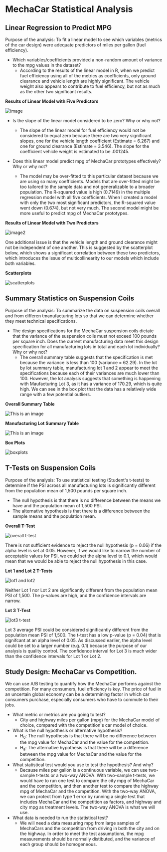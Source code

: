 # MechaCar Statistical Analysis

## Linear Regression to Predict MPG

Purpose of the analysis: To fit a linear model to see which variables (metrics of the car design) were adequate predictors of miles per gallon (fuel efficiency). 

- Which variables/coefficients provided a non-random amount of variance to the mpg values in the dataset?
  - According to the results of the linear model in R, when we predict fuel efficiency using all of the metrics as coefficients, only ground clearance and vehicle length are highly significant. The vehicle weight also appears to contribute to fuel efficiency, but not as much as the other two significant results. 

**Results of Linear Model with Five Predictors**

![image](https://github.com/saramcel/MechaCar_Statistical_Analysis/blob/a7cfe8de3aa9bd25b3f2eca026c5af5a9cbf26ac/Resources/LinearModelResults.png)

- Is the slope of the linear model considered to be zero? Why or why not?
  - The slope of the linear model for fuel efficiency would not be considered to equal zero because there are two very significant slopes, one for the vehicle length coefficient (Estimate = 6.267) and one for ground clearance (Estimate = 3.546). The slope for the coefficient vehicle weight is estimated to be .001245. 

- Does this linear model predict mpg of MechaCar prototypes effectively? Why or why not?
  - The model may be over-fitted to this particular dataset because we are using so many coefficients. Models that are over-fitted might be too tailored to the sample data and not generalizable to a broader population. The R-squared value is high (0.7149) in the multiple regression model with all five coefficients. When I created a model with only the two most significant predictors, the R-squared value went down (0.674), but not very much. The second model might be more useful to predict mpg of MechaCar prototypes. 

**Results of Linear Model with Two Predictors**

![image2](https://github.com/saramcel/MechaCar_Statistical_Analysis/blob/a7cfe8de3aa9bd25b3f2eca026c5af5a9cbf26ac/Resources/LinearModelResults2.png)

One additional issue is that the vehicle length and ground clearance might not be independent of one another. This is suggested by the scatterplot below, which shows a significant correlation between these two predictors, which introduces the issue of multicollinearity to our models which include both variables. 

**Scatterplots**

![scatterplots](https://github.com/saramcel/MechaCar_Statistical_Analysis/blob/eba51fd79f25c7af9a7df1f1d9d1e4f7be66ffd0/Resources/ggallyscatterplot.png)

## Summary Statistics on Suspension Coils

Purpose of the analysis: To summarize the data on suspension coils overall and from differen tmanufacturing lots so that we can determine whether they meet technical specifications.

- The design specifications for the MechaCar suspension coils dictate that the variance of the suspension coils must not exceed 100 pounds per square inch. Does the current manufacturing data meet this design specification for all manufacturing lots in total and each lot individually? Why or why not?
  - The overall summary table suggests that the specification is met because the variance is less than 100 (variance = 62.29). In the lot by lot summary table, manufacturing lot 1 and 2 appear to meet the specifications because each of their variances are much lower than 100. However, the lot analysis suggests that something is happening with Maufacturing Lot 3, as it has a variance of 170.29, which is quite high. We can see in the box plot that the data has a relatively wide range with a few potential outliers. 
  
**Overall Summary Table**

![This is an image](https://github.com/saramcel/MechaCar_Statistical_Analysis/blob/fa8efe55a2343b4d5fd3b528238d899d42007acb/Resources/OverallTable.png)

**Manufacturing Lot Summary Table**

![This is an image](https://github.com/saramcel/MechaCar_Statistical_Analysis/blob/fa8efe55a2343b4d5fd3b528238d899d42007acb/Resources/LotsTable.png)

**Box Plots**

![boxplots](https://github.com/saramcel/MechaCar_Statistical_Analysis/blob/eba51fd79f25c7af9a7df1f1d9d1e4f7be66ffd0/Resources/boxplots.png)

## T-Tests on Suspension Coils

Purpose of the analysis: To use statistical testing (Student's t-tests) to determine if the PSI across all manufacturing lots is significantly different from the population mean of 1,500 pounds per square inch. 

- The null hypothesis is that there is no difference between the means we have and the population mean of 1,500 PSI. 
- The alternative hypothesis is that there is a difference between the sample means and the population mean.

**Overall T-Test**

![overall t-test](https://github.com/saramcel/MechaCar_Statistical_Analysis/blob/eba51fd79f25c7af9a7df1f1d9d1e4f7be66ffd0/Resources/overallttest.png)

There is not sufficient evidence to reject the null hypothesis (p = 0.06) if the alpha level is set at 0.05. However, if we would like to narrow the number of acceptable values for PSI, we could set the alpha level to 0.1, which would mean that we would be able to reject the null hypothesis in this case. 

**Lot 1 and Lot 2 T-Tests**

![lot1 and lot2](https://github.com/saramcel/MechaCar_Statistical_Analysis/blob/eba51fd79f25c7af9a7df1f1d9d1e4f7be66ffd0/Resources/lot1lot2ttest.png)

Neither Lot 1 nor Lot 2 are significantly different from the population mean PSI of 1,500. The p-values are high, and the confidence intervals are narrow. 

**Lot 3 T-Test**

![lot3 t-test](https://github.com/saramcel/MechaCar_Statistical_Analysis/blob/eba51fd79f25c7af9a7df1f1d9d1e4f7be66ffd0/Resources/lot3ttest.png)

Lot 3 average PSI could be considered significantly different from the population mean PSI of 1,500. The t-test has a low p-value (p = 0.04) that is signifcant at an alpha level of 0.05. As discussed earlier, the alpha level could be set to a larger number (e.g. 0.1) because the purpose of our analysis is quality control. The confidence interval for Lot 3 is much wider than the confidence intervals for Lot 1 or Lot 2. 

## Study Design: MechaCar vs Competition.

We can use A/B testing to quantify how the MechaCar performs against the competition. For many consumers, fuel efficiency is key. The price of fuel in an uncertain global economy can be a determining factor in which car consumers purchase, especially consumers who have to commute to their jobs. 

- What metric or metrics are you going to test?
  - City and highway miles per gallon (mpg) for the MechaCar model of choice, compared with the competition's car model of choice. 
- What is the null hypothesis or alternative hypothesis?
  - H<sub>0</sub>: The null hypothesis is that there will be no difference between the mpg value for MechaCar and the value for the competition.
  - H<sub>a</sub>: The alternative hypothesis is that there will be a difference between the mpg value for MechaCar and the value for the competition. 
- What statistical test would you use to test the hypothesis? And why?
  - Because miles per gallon is a continuous variable, we can use two-sample t-tests or a two-way ANOVA. With two-sample t-tests, we would have to run one test to compare the city mpg of MechaCar and the competition, and then another test to compare the highway mpg of MechaCar and the competition. With the two-way ANOVA, we can protect from type 1 error by running a single test that includes MechaCar and the competition as factors, and highway and city mpg as treatment levels. The two-way ANOVA is what we will use. 
- What data is needed to run the statistical test?
  - We will need a data measuring mpg from large samples of MechaCars and the competition from driving in both the city and on the highway. In order to meet the test assumptions, the mpg measurements should be normally distibuted, and the variance of each group should be homogeneous.  

